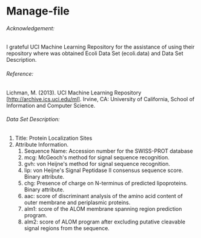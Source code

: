 # Manage-file
###### Acknowledgement:
  I grateful UCI Machine Learning Repository for the assistance of using their repository where was obtained Ecoli Data Set (ecoli.data) and Data Set Description.

###### Reference:
  Lichman, M. (2013). UCI Machine Learning Repository [http://archive.ics.uci.edu/ml]. Irvine, CA: University of California, School of Information and Computer Science.

###### Data Set Description:
  1. Title: Protein Localization Sites
  2. Attribute Information.
      1.  Sequence Name: Accession number for the SWISS-PROT database
      2.  mcg: McGeoch's method for signal sequence recognition.
      3.  gvh: von Heijne's method for signal sequence recognition.
      4.  lip: von Heijne's Signal Peptidase II consensus sequence score. Binary attribute.
      5.  chg: Presence of charge on N-terminus of predicted lipoproteins. Binary attribute.
      6.  aac: score of discriminant analysis of the amino acid content of
       outer membrane and periplasmic proteins.
      7. alm1: score of the ALOM membrane spanning region prediction program.
      8. alm2: score of ALOM program after excluding putative cleavable signal
       regions from the sequence.
